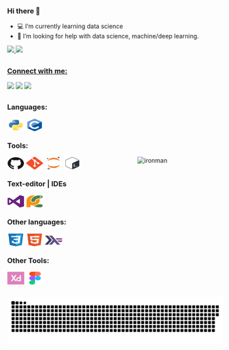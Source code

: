 ### Hi there 👋
- 💻 I’m currently learning data science
- 🤔 I’m looking for help with data science, machine/deep learning.

<div>
  <a href="https://github.com/Igorswrk">
  <img height="180em" src="https://github-readme-stats.vercel.app/api?username=igorswrk&show_icons=true&theme=nord&include_all_commits=true&count_private=true"/>
  <img height="180em" src="https://github-readme-stats.vercel.app/api/top-langs/?username=igorswrk&layout=compact&langs_count=7&theme=nord"/>
</div>
  
 ##
 
 ### Connect with me:

<a href="https://www.linkedin.com/in/igorswrk/" target="_blank"><img src="https://img.shields.io/badge/-LinkedIn-%230077B5?style=for-the-badge&logo=linkedin&logoColor=white" target="_blank"></a> 
 <a href="https://www.instagram.com/iigorsap/" target="_blank"><img src="https://img.shields.io/badge/-Instagram-%23E4405F?style=for-the-badge&logo=instagram&logoColor=white" target="_blank"></a>
<a href = "mailto:igorsantiago.work@gmail.com"><img src="https://img.shields.io/badge/-Gmail-%23333?style=for-the-badge&logo=gmail&logoColor=white" target="_blank"></a>


##

### Languages:
<div style="display: inline_block">
<img align="center" alt="python" height="30" width="40" src="https://raw.githubusercontent.com/devicons/devicon/master/icons/python/python-original.svg" />
<img align="center" alt="C" height="30" width="40" src="https://raw.githubusercontent.com/devicons/devicon/master/icons/c/c-original.svg" />
</div>
  
### Tools:
<div style="display: inline_block">
<img align="center" alt="GitHub" height="30" width="40" src="https://raw.githubusercontent.com/devicons/devicon/master/icons/github/github-original.svg" />
<img align="center" alt="Git" height="30" width="40" src="https://raw.githubusercontent.com/devicons/devicon/master/icons/git/git-original.svg" />
<img align="center" alt="Jupyter" height="30" width="40" src="https://raw.githubusercontent.com/devicons/devicon/master/icons/jupyter/jupyter-original.svg" />
<img align="center" alt="Bash" height="30" width="40" src="https://raw.githubusercontent.com/devicons/devicon/master/icons/bash/bash-plain.svg" />
<img align="right" alt="ironman" height="200" width="200" src="https://67.media.tumblr.com/d7ae48c2872b5e8252cba1b717f417b5/tumblr_ogm1evWJXa1v6a1bfo1_500.gif">
</div>

### Text-editor | IDEs
<div style="display: inline_block">
<img align="center" alt="Visualstudio" height="30" width="40" src="https://raw.githubusercontent.com/devicons/devicon/master/icons/visualstudio/visualstudio-plain.svg" />
<img align="center" alt="Pycharm" height="30" width="40" src="https://raw.githubusercontent.com/devicons/devicon/master/icons/pycharm/pycharm-original.svg" />
</div>
  
### Other languages:
<div style="display: inline_block">
<img align="center" alt="CSS" height="30" width="40" src="https://raw.githubusercontent.com/devicons/devicon/master/icons/css3/css3-original.svg" />
<img align="center" alt="HTML" height="30" width="40" src="https://raw.githubusercontent.com/devicons/devicon/master/icons/html5/html5-original.svg" />
<img align="center" alt="Haskell" height="30" width="40" src="https://raw.githubusercontent.com/devicons/devicon/master/icons/haskell/haskell-original.svg" />
</div>

 ### Other Tools:
<div style="display: inline_block">
<img align="center" alt="Adobe-xd" height="30" width="40" src="https://raw.githubusercontent.com/devicons/devicon/master/icons/xd/xd-plain.svg" />
<img align="center" alt="Figma" height="30" width="40" src="https://raw.githubusercontent.com/devicons/devicon/master/icons/figma/figma-original.svg" />
</div>

##

![Snake animation](https://github.com/igorswrk/igorswrk/blob/output/github-contribution-grid-snake.svg)
